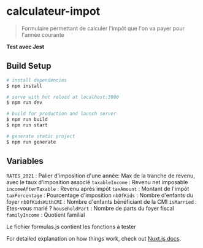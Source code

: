 # calculateur-impot

> Formulaire permettant de calculer l&#39;impôt que l&#39;on va payer pour l&#39;année courante

**Test avec Jest**


## Build Setup

``` bash
# install dependencies
$ npm install

# serve with hot reload at localhost:3000
$ npm run dev

# build for production and launch server
$ npm run build
$ npm run start

# generate static project
$ npm run generate
```
## Variables
`RATES_2021`             : Palier d'imposition d'une année: Max de la tranche de revenu, avec le taux d'imposition associé
`taxableIncome`          : Revenu net imposable
`incomeAfterTaxable`     : Revenu après impôt
`taxAmount`              : Montant de l'impôt
`taxPercentage`          : Pourcentage d'imposition
`nbOfKids`               : Nombre d'enfants du foyer
`nbOfKidsWithCMI`        : Nombre d'enfants bénéficiant de la CMI
`isMarried`              : Etes-vous marié ?
`householdPart`          : Nombre de parts du foyer fiscal
`familyIncome`           : Quotient familial

Le fichier formulas.js contient les fonctions à tester

For detailed explanation on how things work, check out [Nuxt.js docs](https://nuxtjs.org).
